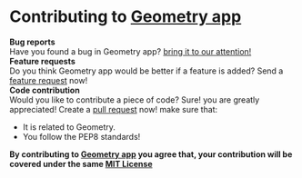 # Contributing to [Geometry app](https://github.com/Jothin-kumar/Geometry-app)
**Bug reports**  
Have you found a bug in Geometry app? [bring it to our attention!](https://github.com/Jothin-kumar/Geometry-app/issues/new?assignees=&labels=&template=bug_report.md&title=)  
**Feature requests**  
Do you think Geometry app would be better if a feature is added? Send a [feature request](https://github.com/Jothin-kumar/Geometry-app/issues/new?assignees=&labels=&template=feature_request.md&title=) now!  
**Code contribution**  
Would you like to contribute a piece of code? Sure! you are greatly appreciated! Create a [pull request](https://github.com/Jothin-kumar/Geometry-app/pulls) now! make sure that:
 - It is related to Geometry.
 - You follow the PEP8 standards!  

**By contributing to [Geometry app](https://github.com/Jothin-kumar/Geometry-app) you agree that, your contribution will be covered under the same [MIT License](https://github.com/Jothin-kumar/Geometry-app/blob/master/LICENSE)**